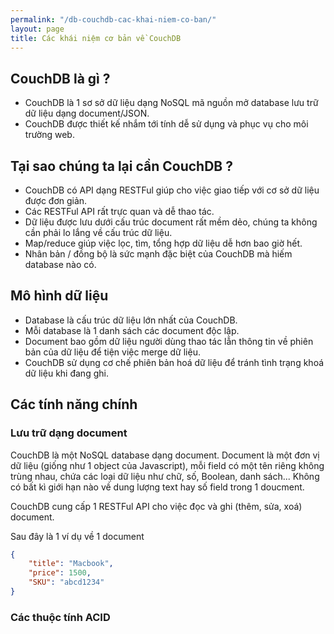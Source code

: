 ```yaml
---
permalink: "/db-couchdb-cac-khai-niem-co-ban/"
layout: page
title: Các khái niệm cơ bản về CouchDB
---
```



## CouchDB là gì ?

* CouchDB là 1 sơ sở dữ liệu dạng NoSQL mã nguồn mở database lưu trữ dữ liệu dạng document/JSON.
* CouchDB được thiết kế nhắm tới tính dễ sử dụng và phục vụ cho môi trường web.

## Tại sao chúng ta lại cần CouchDB ?

* CouchDB có API dạng RESTFul giúp cho việc giao tiếp với cơ sở dữ liệu được đơn giản.
* Các RESTFul API rất trực quan và dễ thao tác.
* Dữ liệu được lưu dưới cấu trúc document rất mềm dẻo, chúng ta không cần phải lo lắng về cấu trúc dữ liệu.
* Map/reduce giúp việc lọc, tìm, tổng hợp dữ liệu dễ hơn bao giờ hết.
* Nhân bản / đồng bộ là sức mạnh đặc biệt của CouchDB mà hiếm database nào có.

## Mô hình dữ liệu

* Database là cấu trúc dữ liệu lớn nhất của CouchDB.
* Mỗi database là 1 danh sách các document độc lập.
* Document bao gồm dữ liệu người dùng thao tác lẫn thông tin về phiên bản của dữ liệu để tiện việc merge dữ liệu.
* CouchDB sử dụng cơ chế phiên bản hoá dữ liệu để tránh tình trạng khoá dữ liệu khi đang ghi.

## Các tính năng chính

### Lưu trữ dạng document

CouchDB là một NoSQL database dạng document. Document là một đơn vị dữ liệu (giống như 1 object của Javascript), mỗi field có một tên riêng không trùng nhau, chứa các loại dữ liệu như chữ, số, Boolean, danh sách... Không có bất kì giới hạn nào về dung lượng text hay số field trong 1 doucment.

CouchDB cung cấp 1 RESTFul API cho việc đọc và ghi (thêm, sửa, xoá) document.

Sau đây là 1 ví dụ về 1 document

```JSON
{
	"title": "Macbook",
	"price": 1500,
	"SKU": "abcd1234"
}
```

### Các thuộc tính ACID

